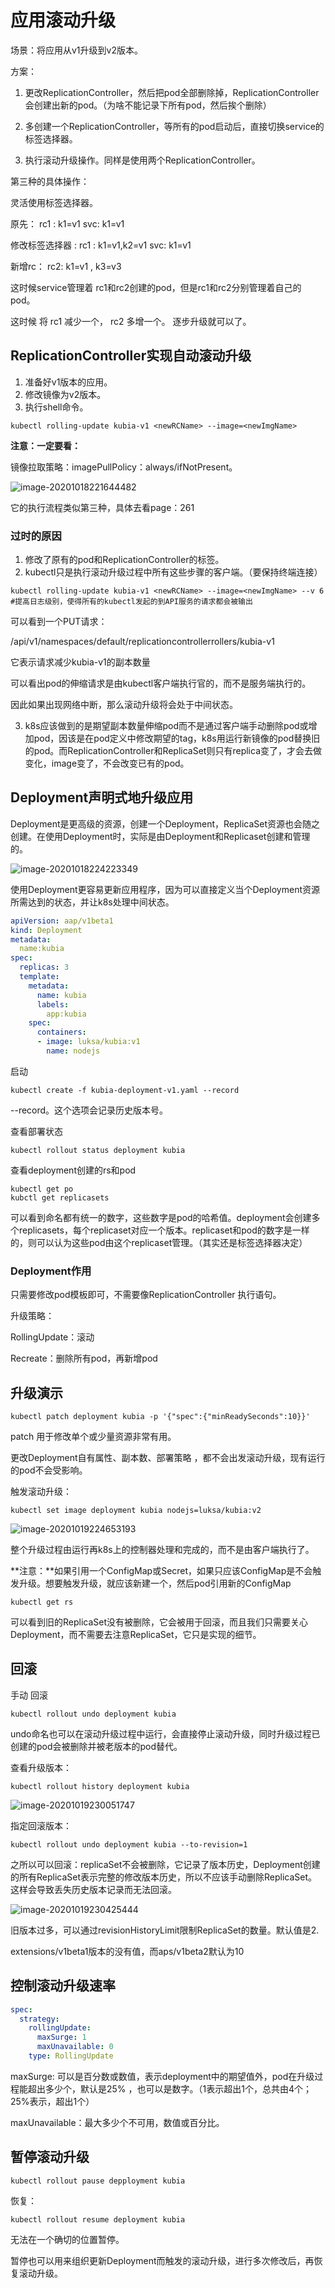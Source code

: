 # 应用滚动升级

场景：将应用从v1升级到v2版本。

方案：

1. 更改ReplicationController，然后把pod全部删除掉，ReplicationController会创建出新的pod。（为啥不能记录下所有pod，然后挨个删除）

2. 多创建一个ReplicationController，等所有的pod启动后，直接切换service的标签选择器。
3. 执行滚动升级操作。同样是使用两个ReplicationController。

第三种的具体操作：

灵活使用标签选择器。

原先： rc1 : k1=v1   svc: k1=v1

修改标签选择器 :   rc1 : k1=v1,k2=v1	svc: k1=v1

新增rc： rc2: k1=v1 , k3=v3

这时候service管理着 rc1和rc2创建的pod，但是rc1和rc2分别管理着自己的pod。

这时候 将 rc1 减少一个， rc2 多增一个。 逐步升级就可以了。

## ReplicationController实现自动滚动升级

1. 准备好v1版本的应用。
2. 修改镜像为v2版本。
3. 执行shell命令。

```shell
kubectl rolling-update kubia-v1 <newRCName> --image=<newImgName>
```

**注意：一定要看：**

镜像拉取策略：imagePullPolicy：always/ifNotPresent。

![image-20201018221644482](E:\0git_note\docker\img\image-20201018221644482.png)

它的执行流程类似第三种，具体去看page：261

### 过时的原因

1. 修改了原有的pod和ReplicationController的标签。
2. kubectl只是执行滚动升级过程中所有这些步骤的客户端。（要保持终端连接）

```shell
kubectl rolling-update kubia-v1 <newRCName> --image=<newImgName> --v 6 #提高日志级别，使得所有的kubectl发起的到API服务的请求都会被输出
```

可以看到一个PUT请求：

/api/v1/namespaces/default/replicationcontrollerrollers/kubia-v1

它表示请求减少kubia-v1的副本数量

可以看出pod的伸缩请求是由kubectl客户端执行官的，而不是服务端执行的。

因此如果出现网络中断，那么滚动升级将会处于中间状态。

3. k8s应该做到的是期望副本数量伸缩pod而不是通过客户端手动删除pod或增加pod，因该是在pod定义中修改期望的tag，k8s用运行新镜像的pod替换旧的pod。而ReplicationController和ReplicaSet则只有replica变了，才会去做变化，image变了，不会改变已有的pod。

## Deployment声明式地升级应用

Deployment是更高级的资源，创建一个Deployment，ReplicaSet资源也会随之创建。在使用Deployment时，实际是由Deployment和Replicaset创建和管理的。

![image-20201018224223349](E:\0git_note\docker\img\image-20201018224223349.png)

使用Deployment更容易更新应用程序，因为可以直接定义当个Deployment资源所需达到的状态，并让k8s处理中间状态。

```yaml
apiVersion: aap/v1beta1
kind: Deployment
metadata:
  name:kubia
spec:
  replicas: 3
  template:
    metadata:
      name: kubia
      labels:
        app:kubia
    spec: 
      containers:
      - image: luksa/kubia:v1
        name: nodejs
```

启动

```shell
kubectl create -f kubia-deployment-v1.yaml --record
```

--record。这个选项会记录历史版本号。

查看部署状态

```shell
kubectl rollout status deployment kubia
```

查看deployment创建的rs和pod

```shell
kubectl get po
kubctl get replicasets
```

可以看到命名都有统一的数字，这些数字是pod的哈希值。deployment会创建多个replicasets，每个replicaset对应一个版本。replicaset和pod的数字是一样的，则可以认为这些pod由这个replicaset管理。（其实还是标签选择器决定）

### Deployment作用

只需要修改pod模板即可，不需要像ReplicationController 执行语句。

升级策略：

RollingUpdate：滚动

Recreate：删除所有pod，再新增pod

## 升级演示

```shell
kubectl patch deployment kubia -p '{"spec":{"minReadySeconds":10}}'
```

patch 用于修改单个或少量资源非常有用。

更改Deployment自有属性、副本数、部署策略 ，都不会出发滚动升级，现有运行的pod不会受影响。

触发滚动升级：

```shell
kubectl set image deployment kubia nodejs=luksa/kubia:v2
```

![image-20201019224653193](E:\0git_note\docker\img\image-20201019224653193.png)

整个升级过程由运行再k8s上的控制器处理和完成的，而不是由客户端执行了。

**注意：**如果引用一个ConfigMap或Secret，如果只应该ConfigMap是不会触发升级。想要触发升级，就应该新建一个，然后pod引用新的ConfigMap

```shell
kubectl get rs
```

可以看到旧的ReplicaSet没有被删除，它会被用于回滚，而且我们只需要关心Deployment，而不需要去注意ReplicaSet，它只是实现的细节。

## 回滚

手动 回滚

```shell
kubectl rollout undo deployment kubia
```

undo命名也可以在滚动升级过程中运行，会直接停止滚动升级，同时升级过程已创建的pod会被删除并被老版本的pod替代。

查看升级版本：

```shell
kubectl rollout history deployment kubia
```

![image-20201019230051747](E:\0git_note\docker\img\image-20201019230051747.png)

指定回滚版本：

```shell
kubectl rollout undo deployment kubia --to-revision=1
```

之所以可以回滚：replicaSet不会被删除，它记录了版本历史，Deployment创建的所有ReplicaSet表示完整的修改版本历史，所以不应该手动删除ReplicaSet。这样会导致丢失历史版本记录而无法回滚。

![image-20201019230425444](E:\0git_note\docker\img\image-20201019230425444.png)

旧版本过多，可以通过revisionHistoryLimit限制ReplicaSet的数量。默认值是2.

extensions/v1beta1版本的没有值，而aps/v1beta2默认为10

## 控制滚动升级速率

```yaml
spec:
  strategy:
    rollingUpdate:
      maxSurge: 1
      maxUnavailable: 0
    type: RollingUpdate
```

maxSurge: 可以是百分数或数值，表示deployment中的期望值外，pod在升级过程能超出多少个，默认是25% ，也可以是数字。（1表示超出1个，总共由4个；25%表示，超出1个）

maxUnavailable：最大多少个不可用，数值或百分比。

## 暂停滚动升级

```shell
kubectl rollout pause depployment kubia
```

恢复：

```shell
kubectl rollout resume deployment kubia
```

无法在一个确切的位置暂停。

暂停也可以用来组织更新Deployment而触发的滚动升级，进行多次修改后，再恢复滚动升级。